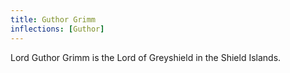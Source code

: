 ```yaml
---
title: Guthor Grimm
inflections: [Guthor]
---
```


Lord Guthor Grimm is the Lord of Greyshield in the Shield Islands.



